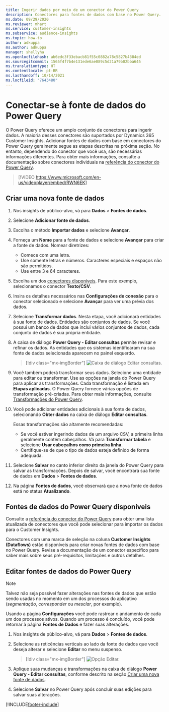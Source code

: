 ```yaml
---
title: Ingerir dados por meio de um conector do Power Query
description: Conectores para fontes de dados com base no Power Query.
ms.date: 09/29/2020
ms.reviewer: mhart
ms.service: customer-insights
ms.subservice: audience-insights
ms.topic: how-to
author: adkuppa
ms.author: adkuppa
manager: shellyha
ms.openlocfilehash: ab6edc3f33ebacb81f55c0882a78c5827b4384ed
ms.sourcegitcommit: 1565f4f7b4e131ede6ae089c5d21a79b02bba645
ms.translationtype: HT
ms.contentlocale: pt-BR
ms.lasthandoff: 10/14/2021
ms.locfileid: "7643480"
---
```

# <a name="connect-to-a-power-query-data-source"></a>Conectar-se à fonte de dados do Power Query

O Power Query oferece um amplo conjunto de conectores para ingerir dados. A maioria desses conectores são suportados por Dynamics 365 Customer Insights. Adicionar fontes de dados com base em conectores do Power Query geralmente segue as etapas descritas na próxima seção. No entanto, dependendo do conector que você usa, são necessárias informações diferentes. Para obter mais informações, consulte a documentação sobre conectores individuais na [referência do conector do Power Query](/power-query/connectors/).

> [!VIDEO https://www.microsoft.com/en-us/videoplayer/embed/RWN6EK]

## <a name="create-a-new-data-source"></a>Criar uma nova fonte de dados

1. Nos insights de público-alvo, vá para **Dados** > **Fontes de dados**.

1. Selecione **Adicionar fonte de dados**.

1. Escolha o método **Importar dados** e selecione **Avançar**.

1. Forneça um **Nome** para a fonte de dados e selecione **Avançar** para criar a fonte de dados. Nomear diretrizes: 
   - Comece com uma letra.
   - Use somente letras e números. Caracteres especiais e espaços não são permitidos.
   - Use entre 3 e 64 caracteres.

1. Escolha um dos [conectores disponíveis](#available-power-query-data-sources). Para este exemplo, selecionamos o conector **Texto/CSV**.

1. Insira os detalhes necessários nas **Configurações de conexão** para o conector selecionado e selecione **Avançar** para ver uma prévia dos dados.

1. Selecione **Transformar dados**. Nesta etapa, você adicionará entidades à sua fonte de dados. Entidades são conjuntos de dados. Se você possui um banco de dados que inclui vários conjuntos de dados, cada conjunto de dados é sua própria entidade.

1. A caixa de diálogo **Power Query - Editar consultas** permite revisar e refinar os dados. As entidades que os sistemas identificaram na sua fonte de dados selecionada aparecem no painel esquerdo.

   > [!div class="mx-imgBorder"]
   > ![Caixa de diálogo Editar consultas.](media/data-manager-configure-edit-queries.png "Caixa de diálogo Editar consultas")

1. Você também poderá transformar seus dados. Selecione uma entidade para editar ou transformar. Use as opções na janela do Power Query para aplicar as transformações. Cada transformação é listada em **Etapas aplicadas**. O Power Query fornece várias opções de transformação pré-criadas. Para obter mais informações, consulte [Transformações do Power Query](/power-query/power-query-what-is-power-query#transformations).

1. Você pode adicionar entidades adicionais à sua fonte de dados, selecionando **Obter dados** na caixa de diálogo **Editar consultas**.

   Essas transformações são altamente recomendadas:

   - Se você estiver ingerindo dados de um arquivo CSV, a primeira linha geralmente contém cabeçalhos. Vá para **Transformar tabela** e selecione **Usar cabeçalhos como primeira linha**.
   - Certifique-se de que o tipo de dados esteja definido de forma adequada.

1. Selecione **Salvar** no canto inferior direito da janela do Power Query para salvar as transformações. Depois de salvar, você encontrará sua fonte de dados em **Dados** > **Fontes de dados**.

1. Na página **Fontes de dados**, você observará que a nova fonte de dados está no status **Atualizando**.

## <a name="available-power-query-data-sources"></a>Fontes de dados do Power Query disponíveis

Consulte a [referência do conector do Power Query](/power-query/connectors/) para obter uma lista atualizada de conectores que você pode selecionar para importar os dados para o Customer Insights. 

Conectores com uma marca de seleção na coluna **Customer Insights (Dataflows)** estão disponíveis para criar novas fontes de dados com base no Power Query. Revise a documentação de um conector específico para saber mais sobre seus pré-requisitos, limitações e outros detalhes.

## <a name="edit-power-query-data-sources"></a>Editar fontes de dados do Power Query

> [!NOTE]
> Talvez não seja possível fazer alterações nas fontes de dados que estão sendo usadas no momento em um dos processos do aplicativo (*segmentação*, *corresponder* ou *mesclar*, por exemplo). 
>
> Usando a página **Configurações** você pode rastrear o andamento de cada um dos processos ativos. Quando um processo é concluído, você pode retornar à página **Fontes de Dados** e fazer suas alterações.

1. Nos insights de público-alvo, vá para **Dados** > **Fontes de dados**.

2. Selecione as reticências verticais ao lado da fonte de dados que você deseja alterar e selecione **Editar** no menu suspenso.

   > [!div class="mx-imgBorder"]
   > ![Opção Editar.](media/edit-option-data-sources.png "Editar opção")

3. Aplique suas mudanças e transformações na caixa de diálogo **Power Query - Editar consultas**, conforme descrito na seção [Criar uma nova fonte de dados](#create-a-new-data-source).

4. Selecione **Salvar** no Power Query após concluir suas edições para salvar suas alterações.


[!INCLUDE[footer-include](../includes/footer-banner.md)]